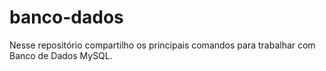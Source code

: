 # banco-dados
Nesse repositório compartilho os principais comandos para trabalhar com Banco de Dados MySQL.
